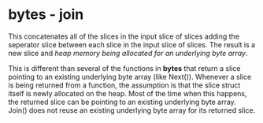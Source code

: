 # bytes - join

This concatenates all of the slices in the input slice of slices adding the seperator slice between each slice in the input slice of slices. The result is a new slice and *heap memory being allocated for an underlying byte array*.

This is different than several of the functions in **bytes** that return a slice pointing to an existing underlying byte array (like Next()). Whenever a slice is being returned from a function, the assumption is that the slice struct itself is newly allocated on the heap. Most of the time when this happens, the returned slice can be pointing to an existing underlying byte array. Join() does not reuse an existing underlying byte array for its returned slice.
